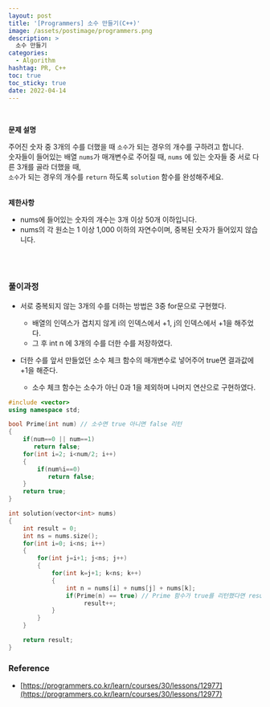 ```yaml
---
layout: post
title: '[Programmers] 소수 만들기(C++)'
image: /assets/postimage/programmers.png
description: >
  소수 만들기
categories:
  - Algorithm
hashtag: PR, C++
toc: true
toc_sticky: true
date: 2022-04-14
---
```

<br>

**문제 설명**  

주어진 숫자 중 3개의 수를 더했을 때 `소수`가 되는 경우의 개수를 구하려고 합니다.  
숫자들이 들어있는 배열 `nums`가 매개변수로 주어질 때, `nums` 에 있는 숫자들 중 서로 다른 3개를 골라 더했을 때,  
`소수`가 되는 경우의 개수를 `return` 하도록 `solution` 함수를 완성해주세요.  
<br>

**제한사항**
- nums에 들어있는 숫자의 개수는 3개 이상 50개 이하입니다.  
- nums의 각 원소는 1 이상 1,000 이하의 자연수이며, 중복된 숫자가 들어있지 않습니다.  
<br>
<br>

### 풀이과정
- 서로 중복되지 않는 3개의 수를 더하는 방법은 3중 for문으로 구현했다.  
  - 배열의 인덱스가 겹치지 않게 i의 인덱스에서 +1, j의 인덱스에서 +1을 해주었다.  
  - 그 후 int n 에 3개의 수를 더한 수를 저장하였다.

- 더한 수를 앞서 만들었던 소수 체크 함수의 매개변수로 넣어주어 true면 결과값에 +1을 해준다.  
   - 소수 체크 함수는 소수가 아닌 0과 1을 제외하며 나머지 연산으로 구현하였다.


```c++
#include <vector>
using namespace std;

bool Prime(int num) // 소수면 true 아니면 false 리턴
{
    if(num==0 || num==1)
       return false;
    for(int i=2; i<num/2; i++)
    {
        if(num%i==0)
           return false;
    }
    return true;
}

int solution(vector<int> nums)
{
    int result = 0;
    int ns = nums.size();
    for(int i=0; i<ns; i++)
    {
        for(int j=i+1; j<ns; j++)
        {
            for(int k=j+1; k<ns; k++)
            {
                int n = nums[i] + nums[j] + nums[k];
                if(Prime(n) == true) // Prime 함수가 true를 리턴했다면 result++
                     result++;
            }
        }
    }

    return result;
}
```


### Reference
- [https://programmers.co.kr/learn/courses/30/lessons/12977](https://programmers.co.kr/learn/courses/30/lessons/12977)
